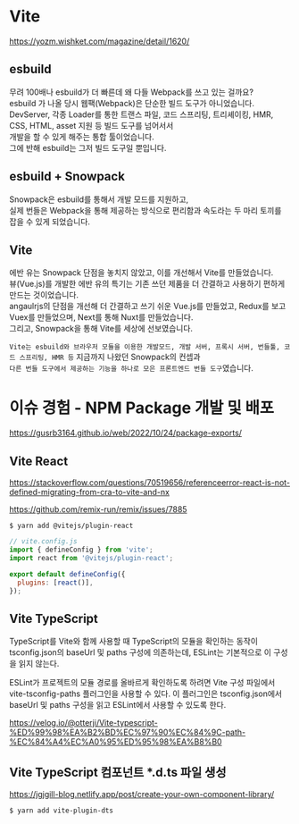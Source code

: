 # Vite

https://yozm.wishket.com/magazine/detail/1620/

## esbuild

무려 100배나 esbuild가 더 빠른데 왜 다들 Webpack를 쓰고 있는 걸까요?  
esbuild 가 나올 당시 웹팩(Webpack)은 단순한 빌드 도구가 아니었습니다.  
DevServer, 각종 Loader를 통한 트랜스 파일, 코드 스프리팅, 트리셰이킹, HMR, CSS, HTML, asset 지원 등 빌드 도구를 넘어서서  
개발을 할 수 있게 해주는 통합 툴이었습니다.  
그에 반해 esbuild는 그저 빌드 도구일 뿐입니다.

## esbuild + Snowpack

Snowpack은 esbuild를 통해서 개발 모드를 지원하고,  
실제 번들은 Webpack을 통해 제공하는 방식으로 편리함과 속도라는 두 마리 토끼를 잡을 수 있게 되었습니다.

## Vite

에반 유는 Snowpack 단점을 놓치지 않았고, 이를 개선해서 Vite를 만들었습니다.  
뷰(Vue.js)를 개발한 에반 유의 특기는 기존 쓰던 제품을 더 간결하고 사용하기 편하게 만드는 것이었습니다.  
angaulrjs의 단점을 개선해 더 간결하고 쓰기 쉬운 Vue.js를 만들었고, Redux를 보고 Vuex를 만들었으며, Next를 통해 Nuxt를 만들었습니다.  
그리고, Snowpack을 통해 Vite를 세상에 선보였습니다.

`Vite는 esbuild와 브라우저 모듈을 이용한 개발모드, 개발 서버, 프록시 서버, 번들툴, 코드 스프리팅, HMR 등` 지금까지 나왔던 Snowpack의 컨셉과  
`다른 번들 도구에서 제공하는 기능을 하나로 모은 프론트엔드 번들 도구`였습니다.

# 이슈 경험 - NPM Package 개발 및 배포

https://gusrb3164.github.io/web/2022/10/24/package-exports/

## Vite React

https://stackoverflow.com/questions/70519656/referenceerror-react-is-not-defined-migrating-from-cra-to-vite-and-nx

https://github.com/remix-run/remix/issues/7885

```
$ yarn add @vitejs/plugin-react
```

```javascript
// vite.config.js
import { defineConfig } from 'vite';
import react from '@vitejs/plugin-react';

export default defineConfig({
  plugins: [react()],
});
```

## Vite TypeScript

TypeScript를 Vite와 함께 사용할 때 TypeScript의 모듈을 확인하는 동작이 tsconfig.json의 baseUrl 및 paths 구성에 의존하는데, ESLint는 기본적으로 이 구성을 읽지 않는다.

ESLint가 프로젝트의 모듈 경로를 올바르게 확인하도록 하려면 Vite 구성 파일에서 vite-tsconfig-paths 플러그인을 사용할 수 있다. 이 플러그인은 tsconfig.json에서 baseUrl 및 paths 구성을 읽고 ESLint에서 사용할 수 있도록 한다.

https://velog.io/@otterji/Vite-typescript-%ED%99%98%EA%B2%BD%EC%97%90%EC%84%9C-path-%EC%84%A4%EC%A0%95%ED%95%98%EA%B8%B0

## Vite TypeScript 컴포넌트 \*.d.ts 파일 생성

https://jgjgill-blog.netlify.app/post/create-your-own-component-library/

```
$ yarn add vite-plugin-dts
```
